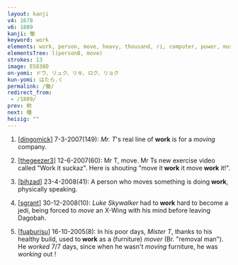 ```yaml
---
layout: kanji
v4: 1678
v6: 1809
kanji: 働
keyword: work
elements: work, person, move, heavy, thousand, ri, computer, power, muscle, arnold
elementsTree: l(personB, move)
strokes: 13
image: E5838D
on-yomi: ドウ、リュク、リキ、ロク、リョク
kun-yomi: はたら.く
permalink: /働/
redirect_from:
 - /1809/
prev: 勲
next: 種
heisig: ""
---
```


1) [<a href="http://kanji.koohii.com/profile/dingomick">dingomick</a>] 7-3-2007(149): <em>Mr. T</em>&#039;s real line of <strong>work</strong> is for a <em>moving</em> company.

2) [<a href="http://kanji.koohii.com/profile/thegeezer3">thegeezer3</a>] 12-6-2007(60): Mr T, move. Mr Ts new exercise video called &quot;Work it suckaz&quot;. Here is shouting &quot;move it<strong> work</strong> it move<strong> work</strong> it!&quot;.

3) [<a href="http://kanji.koohii.com/profile/bihzad">bihzad</a>] 23-4-2008(41): A person who moves something is doing<strong> work</strong>, physically speaking.

4) [<a href="http://kanji.koohii.com/profile/sgrant">sgrant</a>] 30-12-2008(10): <em>Luke Skywalker</em> had to<strong> work</strong> hard to become a jedi, being forced to <em>move</em> an X-Wing with his mind before leaving Dagobah.

5) [<a href="http://kanji.koohii.com/profile/fuaburisu">fuaburisu</a>] 16-10-2005(8): In his poor days, <em>Mister T</em>, thanks to his healthy build, used to<strong> work</strong> as a (furniture) <em>mover</em> (Br. &quot;removal man&quot;). He <em>worked</em> 7/7 days, since when he wasn&#039;t <em>moving</em> furniture, he was <em>working</em> out !

